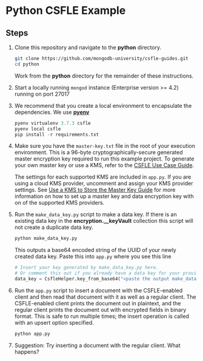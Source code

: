 # Python CSFLE Example

## Steps

1. Clone this repository and navigate to the **python** directory.

   ```sh
   git clone https://github.com/mongodb-university/csfle-guides.git
   cd python
   ```

   Work from the **python** directory for the remainder of these instructions.

2. Start a locally running `mongod` instance (Enterprise version >= 4.2) running on port 27017

3. We recommend that you create a local environment to encapsulate the
   dependencies. We use [**pyenv**](https://realpython.com/intro-to-pyenv/)

   ```python
   pyenv virtualenv 3.7.3 csfle
   pyenv local csfle
   pip install -r requirements.txt
   ```

4. Make sure you have the `master-key.txt` file in the root of your execution
   environment. This is a 96-byte cryptographically-secure generated master
   encryption key required to run this example project. To generate your own
   master key or use a KMS, refer to the [CSFLE Use Case Guide](https://docs.mongodb.com/drivers/security/client-side-field-level-encryption-guide/).

   The settings for each supported KMS are included in `app.py`. If you are
   using a cloud KMS provider, uncomment and assign your KMS provider
   settings. See
   [Use a KMS to Store the Master Key Guide](https://docs.mongodb.com/drivers/security/client-side-field-level-encryption-local-key-to-kms)
   for more information on how to set up a master key and data encryption
   key with on of the supported KMS providers.


5. Run the `make_data_key.py` script to make a data key. If there is an
   existing data key in the **encryption.__keyVault** collection this script
   will not create a duplicate data key.

   ```python
   python make_data_key.py
   ```

   This outputs a base64 encoded string of the UUID of your newly created data key. Paste
   this into `app.py` where you see this line

   ```python
   # Insert your key generated by make_data_key.py here.
   # Or comment this out if you already have a data key for your provider stored.
   data_key = CsfleHelper.key_from_base64("<paste the output make_data_key.py here>")
   ```

6. Run the `app.py` script to insert a document with the CSFLE-enabled client
   and then read that document with it as well as a regular client. The
   CSFLE-enabled client prints the document out in plaintext, and the regular
   client prints the document out with encrypted fields in binary format.
   This is safe to run multiple times; the insert operation is called with
   an upsert option specified.

   ```python
   python app.py
   ```

7. Suggestion: Try inserting a document with the regular client. What happens?

